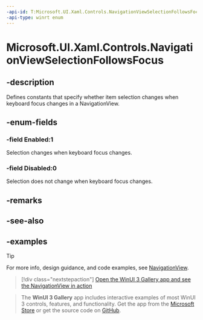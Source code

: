 ```yaml
---
-api-id: T:Microsoft.UI.Xaml.Controls.NavigationViewSelectionFollowsFocus
-api-type: winrt enum
---
```

<!-- Enumeration syntax.
public enum NavigationViewSelectionFollowsFocus : int 
-->

# Microsoft.UI.Xaml.Controls.NavigationViewSelectionFollowsFocus

## -description

Defines constants that specify whether item selection changes when keyboard focus changes in a NavigationView.

## -enum-fields

### -field Enabled:1

Selection changes when keyboard focus changes.

### -field Disabled:0

Selection does not change when keyboard focus changes.

## -remarks

## -see-also

## -examples

> [!TIP]
> For more info, design guidance, and code examples, see [NavigationView](/windows/apps/design/controls/navigationview).

> [!div class="nextstepaction"]
> [Open the WinUI 3 Gallery app and see the NavigationView in action](winui3gallery:/item/NavigationView)

> The **WinUI 3 Gallery** app includes interactive examples of most WinUI 3 controls, features, and functionality. Get the app from the [Microsoft Store](https://www.microsoft.com/store/productId/9P3JFPWWDZRC) or get the source code on [GitHub](https://github.com/microsoft/WinUI-Gallery).

